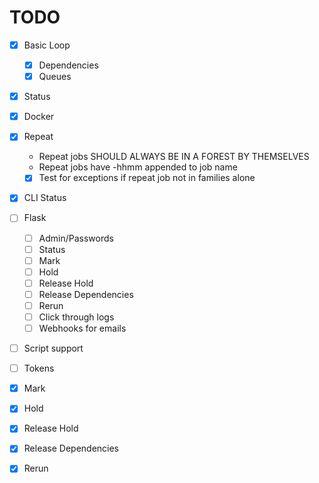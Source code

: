 # TODO

- [x] Basic Loop
  - [x] Dependencies
  - [x] Queues
- [x] Status
- [x] Docker
- [x] Repeat
  - Repeat jobs SHOULD ALWAYS BE IN A FOREST BY THEMSELVES
  - Repeat jobs have -hhmm appended to job name
  - [x] Test for exceptions if repeat job not in families alone
- [x] CLI Status
- [ ] Flask
  - [ ] Admin/Passwords 
  - [ ] Status
  - [ ] Mark
  - [ ] Hold
  - [ ] Release Hold
  - [ ] Release Dependencies
  - [ ] Rerun
  - [ ] Click through logs
  - [ ] Webhooks for emails
- [ ] Script support
- [ ] Tokens
- [x] Mark
- [x] Hold
- [x] Release Hold
- [x] Release Dependencies
- [x] Rerun



